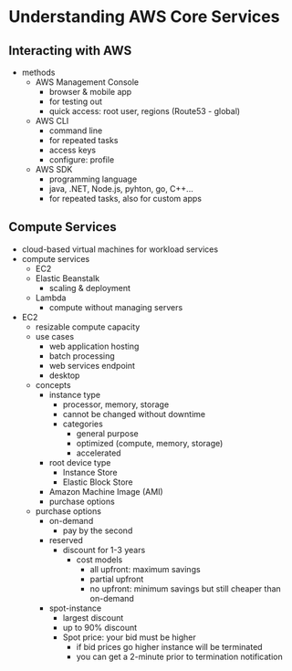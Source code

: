 # Understanding AWS Core Services

## Interacting with AWS

- methods
	- AWS Management Console
		- browser & mobile app
		- for testing out
		- quick access: root user, regions (Route53 - global)
	- AWS CLI
		- command line
		- for repeated tasks
		- access keys
		- configure: profile
	- AWS SDK
		- programming language
		- java, .NET, Node.js, pyhton, go, C++...
		- for repeated tasks, also for custom apps

## Compute Services

- cloud-based virtual machines for workload services
- compute services
	- EC2
	- Elastic Beanstalk
		- scaling & deployment
	- Lambda
		- compute without managing servers
- EC2
	- resizable compute capacity
	- use cases
		- web application hosting
		- batch processing
		- web services endpoint
		- desktop
	- concepts
		- instance type
			- processor, memory, storage
			- cannot be changed without downtime
			- categories
				- general purpose
				- optimized (compute, memory, storage)
				- accelerated
		- root device type
			- Instance Store
			- Elastic Block Store
		- Amazon Machine Image (AMI)
		- purchase options
	- purchase options
		- on-demand
			- pay by the second
		- reserved
			- discount for 1-3 years
				- cost models	
					- all upfront: maximum savings
					- partial upfront
					- no upfront: minimum savings but still cheaper than on-demand
		- spot-instance
			- largest discount
			- up to 90% discount
			- Spot price: your bid must be higher
				- if bid prices go higher instance will be terminated
				- you can get a 2-minute prior to termination notification

